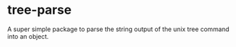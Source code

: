 # tree-parse

A super simple package to parse the string output of the unix tree command into an object.
